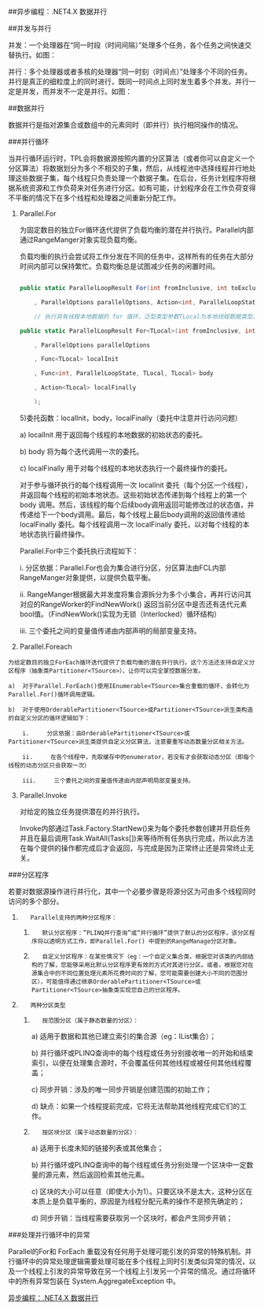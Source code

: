 ﻿##异步编程：.NET4.X 数据并行


##并发与并行

并发：一个处理器在“同一时段（时间间隔）”处理多个任务，各个任务之间快速交替执行。如图：

并行：多个处理器或者多核的处理器“同一时刻（时间点）”处理多个不同的任务。并行是真正的细粒度上的同时进行，既同一时间点上同时发生着多个并发。并行一定是并发，而并发不一定是并行。如图：



##数据并行

数据并行是指对源集合或数组中的元素同时（即并行）执行相同操作的情况。

###并行循环              

当并行循环运行时，TPL会将数据源按照内置的分区算法（或者你可以自定义一个分区算法）将数据划分为多个不相交的子集，然后，从线程池中选择线程并行地处理这些数据子集，每个线程只负责处理一个数据子集。在后台，任务计划程序将根据系统资源和工作负荷来对任务进行分区。如有可能，计划程序会在工作负荷变得不平衡的情况下在多个线程和处理器之间重新分配工作。

1. Parallel.For 

    为固定数目的独立For循环迭代提供了负载均衡的潜在并行执行。Parallel内部通过RangeManger对象实现负载均衡。

    负载均衡的执行会尝试将工作分发在不同的任务中，这样所有的任务在大部分时间内部可以保持繁忙。负载均衡总是试图减少任务的闲置时间。


    ``` C#

    public static ParallelLoopResult For(int fromInclusive, int toExclusive

        , ParallelOptions parallelOptions, Action<int, ParallelLoopState> body);

        // 执行具有线程本地数据的 for 循环，泛型类型参数TLocal为本地线程数据类型。

    public static ParallelLoopResult For<TLocal>(int fromInclusive, int toExclusive

        , ParallelOptions parallelOptions

        , Func<TLocal> localInit

        , Func<int, ParallelLoopState, TLocal, TLocal> body

        , Action<TLocal> localFinally

        );
    ```

    5)委托函数：localInit，body，localFinally（委托中注意并行访问问题）

    a)        localInit       用于返回每个线程的本地数据的初始状态的委托。

    b)        body             将为每个迭代调用一次的委托。

    c)        localFinally   用于对每个线程的本地状态执行一个最终操作的委托。

    对于参与循环执行的每个线程调用一次 localInit 委托（每个分区一个线程），并返回每个线程的初始本地状态。这些初始状态传递到每个线程上的第一个 body 调用。然后，该线程的每个后续body调用返回可能修改过的状态值，并传递给下一个body调用。最后，每个线程上最后body调用的返回值传递给 localFinally 委托。每个线程调用一次 localFinally 委托，以对每个线程的本地状态执行最终操作。

    Parallel.For中三个委托执行流程如下：

    i.              分区依据：Parallel.For也会为集合进行分区，分区算法由FCL内部RangeManger对象提供，以提供负载平衡。

    ii.              RangeManger根据最大并发度将集合源拆分为多个小集合，再并行访问其对应的RangeWorker的FindNewWork() 返回当前分区中是否还有迭代元素bool值。（FindNewWork()实现为无锁（Interlocked）循环结构）

    iii.              三个委托之间的变量值传递由内部声明的局部变量支持。


2.   Parallel.Foreach

    为给定数目的独立ForEach循环迭代提供了负载均衡的潜在并行执行。这个方法还支持自定义分区程序（抽象类Partitioner<TSource>），让你可以完全掌控数据分发。

    a)  对于Parallel.ForEach()使用IEnumerable<TSource>集合重载的循环，会转化为Parallel.For()循环调用逻辑。

    b)  对于使用OrderablePartitioner<TSource>或Partitioner<TSource>派生类构造的自定义分区的循环逻辑如下：

        i.     分区依据：由OrderablePartitioner<TSource>或Partitioner<TSource>派生类提供自定义分区算法，注意要重写动态数量分区相关方法。

        ii.     在各个线程中，先取缓存中的enumerator，若没有才会获取动态分区（即每个线程的动态分区只会获取一次）

        iii.     三个委托之间的变量值传递由内部声明局部变量支持。

3.  Parallel.Invoke               

    对给定的独立任务提供潜在的并行执行。

    Invoke内部通过Task.Factory.StartNew()来为每个委托参数创建并开启任务并且在最后调用Task.WaitAll(Tasks[])来等待所有任务执行完成，所以此方法在每个提供的操作都完成后才会返回，与完成是因为正常终止还是异常终止无关。



###分区程序

若要对数据源操作进行并行化，其中一个必要步骤是将源分区为可由多个线程同时访问的多个部分。

1.        Parallel支持的两种分区程序：

    1)        默认分区程序：”PLINQ并行查询”或“并行循环”提供了默认的分区程序，该分区程序将以透明方式工作，即Parallel.For() 中提到的RangeManage分区对象。

    2)        自定义分区程序：在某些情况下（eg：一个自定义集合类，根据您对该类的内部结构的了解，您能够采用比默认分区程序更有效的方式对其进行分区。或者，根据您对在源集合中的不同位置处理元素所花费时间的了解，您可能需要创建大小不同的范围分区），可能值得通过继承OrderablePartitioner<TSource>或  Partitioner<TSource>抽象类实现您自己的分区程序。

2.        两种分区类型

    1)        按范围分区（属于静态数量的分区）：

        a)        适用于数据和其他已建立索引的集合源（eg：IList集合）；

        b)        并行循环或PLINQ查询中的每个线程或任务分别接收唯一的开始和结束索引，以便在处理集合源时，不会覆盖任何其他线程或被任何其他线程覆盖；

        c)        同步开销：涉及的唯一同步开销是创建范围的初始工作；

        d)        缺点：如果一个线程提前完成，它将无法帮助其他线程完成它们的工作。



    2)        按区块分区（属于动态数量的分区）：

        a)        适用于长度未知的链接列表或其他集合；

        b)        并行循环或PLINQ查询中的每个线程或任务分别处理一个区块中一定数量的源元素，然后返回检索其他元素。

        c)        区块的大小可以任意（即使大小为1）。只要区块不是太大，这种分区在本质上是负载平衡的，原因是为线程分配元素的操作不是预先确定的；

        d)        同步开销：当线程需要获取另一个区块时，都会产生同步开销；



###处理并行循环中的异常

Parallel的For和 ForEach 重载没有任何用于处理可能引发的异常的特殊机制。并行循环中的异常处理逻辑需要处理可能在多个线程上同时引发类似异常的情况，以及一个线程上引发的异常导致在另一个线程上引发另一个异常的情况。通过将循环中的所有异常包装在 System.AggregateException 中。





[异步编程：.NET4.X 数据并行](http://www.cnblogs.com/heyuquan/archive/2013/03/13/2958092.html)